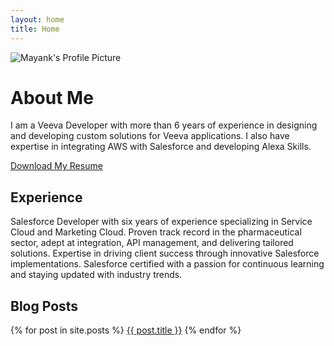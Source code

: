```yaml
---
layout: home
title: Home
---
```


<div class="profile-section">
    <img src="{{ site.baseurl }}/assets/images/mayank_DP.jpg" alt="Mayank's Profile Picture" class="profile-image" />
    <div class="content">
        <h1>About Me</h1>
        <p>I am a Veeva Developer with more than 6 years of experience in designing and developing custom solutions for Veeva applications. I also have expertise in integrating AWS with Salesforce and developing Alexa Skills.</p>
        <a href="{{ site.baseurl }}/files/RESUME_MAYANK_ANAND_salesforce.pdf" class="btn">Download My Resume</a>
    </div>
</div>

## Experience
Salesforce Developer with six years of experience specializing in Service Cloud and Marketing Cloud. Proven track record in the pharmaceutical sector, adept at integration, API management, and delivering tailored solutions. Expertise in driving client success through innovative Salesforce implementations. Salesforce certified with a passion for continuous learning and staying updated with industry trends.

## Blog Posts

<div class="blog-posts">
  {% for post in site.posts %}
    <a href="{{ site.baseurl }}{{ post.url }}" class="blog-post-button">{{ post.title }}</a>
  {% endfor %}
</div>